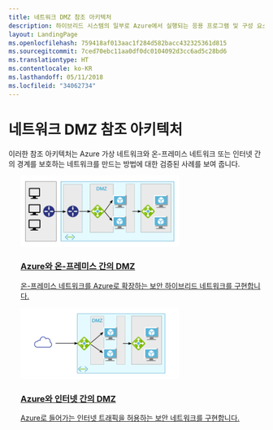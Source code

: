 ```yaml
---
title: 네트워크 DMZ 참조 아키텍처
description: 하이브리드 시스템의 일부로 Azure에서 실행되는 응용 프로그램 및 구성 요소를 무단 침입으로부터 보호하는 데 사용할 수 있는 여러 가지 방법을 설명 및 비교합니다.
layout: LandingPage
ms.openlocfilehash: 759418af013aac1f284d582bacc432325361d815
ms.sourcegitcommit: 7ced70ebc11aa0df0dc0104092d3cc6ad5c28bd6
ms.translationtype: HT
ms.contentlocale: ko-KR
ms.lasthandoff: 05/11/2018
ms.locfileid: "34062734"
---
```

<!-- This file is generated! -->
<!-- See the templates in ./build/reference-architectures  -->
<!-- See data in index.json -->

# <a name="network-dmz-reference-architectures"></a>네트워크 DMZ 참조 아키텍처

이러한 참조 아키텍처는 Azure 가상 네트워크와 온-프레미스 네트워크 또는 인터넷 간의 경계를 보호하는 네트워크를 만드는 방법에 대한 검증된 사례를 보여 줍니다.

<section class="series">
    <ul class="panelContent">
    <!-- DMZ between Azure and on-premises -->
<li style="display: flex; flex-direction: column;">
    <a href="./secure-vnet-hybrid.md" style="display: flex; flex-direction: column; flex: 1 0 auto;">
        <div class="cardSize" style="flex: 1 0 auto; display: flex;">
            <div class="cardPadding" style="display: flex;">
                <div class="card">
                    <div class="cardImageOuter">
                        <div class="cardImage">
                            <img src="./images/secure-vnet-hybrid.svg" height="140px" />
                        </div>
                    </div>
                    <div class="cardText">
                        <h3>Azure와 온-프레미스 간의 DMZ</h3>
                        <p>온-프레미스 네트워크를 Azure로 확장하는 보안 하이브리드 네트워크를 구현합니다.</p>
                    </div>
                </div>
            </div>
        </div>
    </a>
</li>
    <!-- DMZ between Azure and the Internet -->
<li style="display: flex; flex-direction: column;">
    <a href="./secure-vnet-dmz.md" style="display: flex; flex-direction: column; flex: 1 0 auto;">
        <div class="cardSize" style="flex: 1 0 auto; display: flex;">
            <div class="cardPadding" style="display: flex;">
                <div class="card">
                    <div class="cardImageOuter">
                        <div class="cardImage">
                            <img src="./images/secure-vnet-dmz.svg" height="140px" />
                        </div>
                    </div>
                    <div class="cardText">
                        <h3>Azure와 인터넷 간의 DMZ</h3>
                        <p>Azure로 들어가는 인터넷 트래픽을 허용하는 보안 네트워크를 구현합니다.</p>
                    </div>
                </div>
            </div>
        </div>
    </a>
</li>
    </ul>
</section>

<ul class="panelContent cardsI">
</ul>
